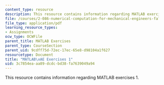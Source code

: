 ```yaml
---
content_type: resource
description: This resource contains information regarding MATLAB exercises 1.
file: /courses/2-086-numerical-computation-for-mechanical-engineers-fall-2012/3c7854eaaa89dcdcbd38fa7639049a94_MIT2_086F12_matlab_ex1.pdf
file_type: application/pdf
learning_resource_types:
- Assignments
ocw_type: OCWFile
parent_title: MATLAB Exercises
parent_type: CourseSection
parent_uid: 9cdff75d-72ec-17ec-65e8-d98104a1f627
resourcetype: Document
title: "MATLAB\xAE Exercises 1"
uid: 3c7854ea-aa89-dcdc-bd38-fa7639049a94
---
```

This resource contains information regarding MATLAB exercises 1.

